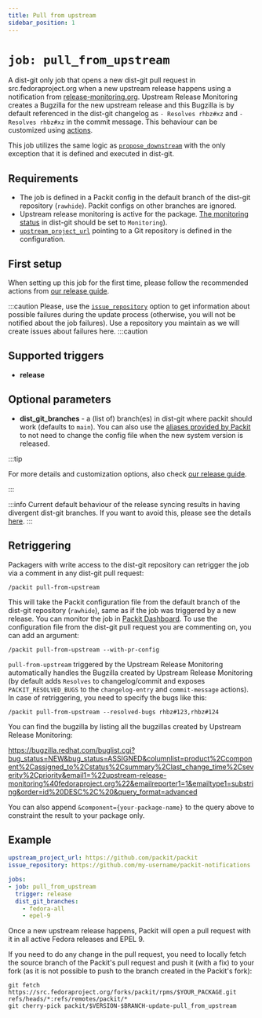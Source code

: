 ```yaml
---
title: Pull from upstream
sidebar_position: 1
---
```


# `job: pull_from_upstream`

A dist-git only job that opens a new dist-git pull request in
src.fedoraproject.org when a new upstream release happens using a notification
from [release-monitoring.org](https://release-monitoring.org/). Upstream Release Monitoring creates a Bugzilla
for the new upstream release and this Bugzilla is by default referenced in the dist-git changelog as
`- Resolves rhbz#xz` and `- Resolves rhbz#xz` in the commit message. This behaviour can be customized
using [actions](/docs/configuration/actions#syncing-the-release).

This job utilizes the same logic as [`propose_downstream`](/docs/configuration/upstream/propose_downstream) with the only
exception that it is defined and executed in dist-git.

## Requirements

* The job is defined in a Packit config in the default branch of the dist-git
  repository (`rawhide`). Packit configs on other branches are ignored.
* Upstream release monitoring is active for the package. [The monitoring
  status](https://docs.fedoraproject.org/en-US/package-maintainers/Upstream_Release_Monitoring/)
  in dist-git should be set to `Monitoring`).
* [`upstream_project_url`](/docs/configuration#upstream_project_url) pointing to a Git repository is defined in the configuration.

## First setup
When setting up this job for the first time, please follow the recommended actions from 
[our release guide](/docs/fedora-releases-guide#first-setup).

:::caution
Please, use the [`issue_repository`](/docs/configuration#issue_repository) option to get information about
possible failures during the update process (otherwise, you will not be notified about the job failures).
Use a repository you maintain as we will create issues about failures here.
:::caution


## Supported triggers

* **release**


## Optional parameters

* **dist_git_branches** - a (list of) branch(es) in dist-git where packit should work (defaults to `main`).
  You can also use the [aliases provided by Packit](/docs/configuration#aliases)
  to not need to change the config file when the new system version is released.

:::tip 

For more details and customization options, also check 
[our release guide](/docs/fedora-releases-guide#pull-from-upstream-job).

:::


:::info
Current default behaviour of the release syncing results in having divergent dist-git branches. If you want to avoid this,
please see the details [here](/docs/fedora-releases-guide#keeping-dist-git-branches-non-divergent).
:::

## Retriggering
Packagers with write access to the dist-git repository can retrigger the job
via a comment in any dist-git pull request:

    /packit pull-from-upstream

This will take the Packit configuration file from the default branch of the dist-git
  repository (`rawhide`), same as if the job was triggered by a new release. 
You can monitor the job in [Packit Dashboard](https://dashboard.packit.dev/jobs/pull-from-upstreams).
To use the configuration file from the dist-git pull request you are commenting on, you can add an argument:

    /packit pull-from-upstream --with-pr-config


`pull-from-upstream` triggered by the Upstream Release Monitoring automatically handles the Bugzilla created by Upstream
Release Monitoring (by default adds `Resolves` to changelog/commit and exposes `PACKIT_RESOLVED_BUGS` to the `changelog-entry` and `commit-message`
actions). In case of retriggering, you need to specify the bugs like this:

    /packit pull-from-upstream --resolved-bugs rhbz#123,rhbz#124

You can find the bugzilla by listing all the bugzillas created by Upstream Release Monitoring:

https://bugzilla.redhat.com/buglist.cgi?bug_status=NEW&bug_status=ASSIGNED&columnlist=product%2Ccomponent%2Cassigned_to%2Cstatus%2Csummary%2Clast_change_time%2Cseverity%2Cpriority&email1=%22upstream-release-monitoring%40fedoraproject.org%22&emailreporter1=1&emailtype1=substring&order=id%20DESC%2C%20&query_format=advanced

You can also append `&component={your-package-name}` to the query above to constraint the result to your package only.

## Example

```yaml
upstream_project_url: https://github.com/packit/packit
issue_repository: https://github.com/my-username/packit-notifications

jobs:
- job: pull_from_upstream
  trigger: release
  dist_git_branches:
    - fedora-all
    - epel-9
```

Once a new upstream release happens, Packit will open a pull request with it in
all active Fedora releases and EPEL 9.

If you need to do any change in the pull request, you need to locally fetch the source branch 
of the Packit's pull request and push it (with a fix) to your fork (as it is not possible to push to the branch 
created in the Packit's fork):

    git fetch https://src.fedoraproject.org/forks/packit/rpms/$YOUR_PACKAGE.git refs/heads/*:refs/remotes/packit/*
    git cherry-pick packit/$VERSION-$BRANCH-update-pull_from_upstream

